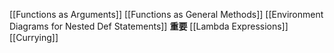 [[Functions as Arguments]]
[[Functions as General Methods]]
[[Environment Diagrams for Nested Def Statements]] **重要**
[[Lambda Expressions]]
[[Currying]]
